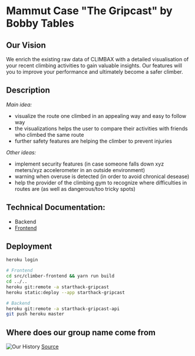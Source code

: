 # Mammut Case "The Gripcast" by Bobby Tables

## Our Vision
We enrich the existing raw data of CLIMBAX with a detailed visualisation of your recent climbing activities to gain valuable insights. Our features will you to improve your performance and ultimately become a safer climber.

## Description
*Main idea:* 
- visualize the route one climbed in an appealing way and easy to follow way
- the visualizations helps the user to compare their activities with friends who climbed the same route
- further safety features are helping the climber to prevent injuries

*Other ideas:*
- implement security features (in case someone falls down xyz meters/xyz accelerometer in an outside environment)
- warning when overuse is detected (in order to avoid chronical desease)
- help the provider of the climbing gym to recognize where difficulties in routes are (as well as dangerous/too tricky spots)

## Technical Documentation:
- Backend
- [Frontend](https://github.com/lukecore/starthack-mammut-bobby-tables/blob/main/src/climber-frontend/README.md)

## Deployment
```bash
heroku login

# Frontend
cd src/climber-frontend && yarn run build
cd ../..
heroku git:remote -a starthack-gripcast
heroku static:deploy --app starthack-gripcast

# Backend
heroku git:remote -a starthack-gripcast-api
git push heroku master

```
## Where does our group name come from
![Our History](https://imgs.xkcd.com/comics/exploits_of_a_mom.png)
[Source](https://xkcd.com/327/)
